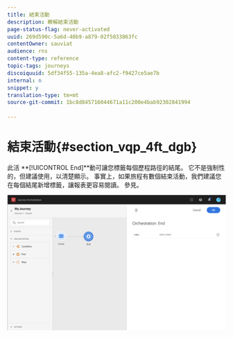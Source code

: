 ```yaml
---
title: 結束活動
description: 瞭解結束活動
page-status-flag: never-activated
uuid: 269d590c-5a6d-40b9-a879-02f5033863fc
contentOwner: sauviat
audience: rns
content-type: reference
topic-tags: journeys
discoiquuid: 5df34f55-135a-4ea8-afc2-f9427ce5ae7b
internal: n
snippet: y
translation-type: tm+mt
source-git-commit: 1bc8d845716044671a11c200e4bab92302841994

---
```



# 結束活動{#section_vqp_4ft_dgb}

此活 **[!UICONTROL End]**動可讓您標籤每個歷程路徑的結尾。 它不是強制性的，但建議使用，以清楚顯示。 事實上，如果旅程有數個結束活動，我們建議您在每個結尾新增標籤，讓報表更容易閱讀。 參見[](../reporting/about-journey-reports.md)。

![](../assets/journey54.png)
